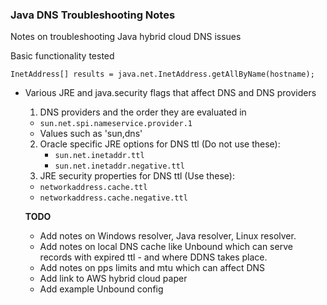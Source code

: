 ### Java DNS Troubleshooting Notes
Notes on troubleshooting Java hybrid cloud DNS issues

Basic functionality tested
```
InetAddress[] results = java.net.InetAddress.getAllByName(hostname);
```

* Various JRE and java.security flags that affect DNS and DNS providers
  1. DNS providers and the order they are evaluated in
    * `sun.net.spi.nameservice.provider.1`
    * Values such as 'sun,dns'
  2. Oracle specific JRE options for DNS ttl (Do not use these):
	  * `sun.net.inetaddr.ttl`
	  * `sun.net.inetaddr.negative.ttl`
  3. JRE security properties for DNS ttl (Use these):
    * `networkaddress.cache.ttl`
    * `networkaddress.cache.negative.ttl`
    
  **TODO**
  * Add notes on Windows resolver, Java resolver, Linux resolver.
  * Add notes on local DNS cache like Unbound which can serve records with expired ttl - and where DDNS takes place.
  * Add notes on pps limits and mtu which can affect DNS
  * Add link to AWS hybrid cloud paper
  * Add example Unbound config
  
  

